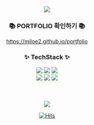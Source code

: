 <div align=center>
	<img src="https://capsule-render.vercel.app/api?type=waving&color=auto&height=200&section=header&text=Hi%20there!&fontSize=90" />	
</div>
<div align="center">
	<h3>📚 PORTFOLIO 확인하기 📚</h3>
	<a href="https://miloe2.github.io/portfolio" target="_blank">https://miloe2.github.io/portfolio</a>
	<br>
	<h3>✨ TechStack ✨</h3>
</div>



<div align="center">
	<img src="https://img.shields.io/badge/Typescript-3178C6?style=flat&logo=typescript&logoColor=white" />
	<img src="https://img.shields.io/badge/React-61DAFB?style=flat&logo=react&logoColor=white" />
	<img src="https://img.shields.io/badge/Vue.js-4FC08D?style=flat-square&logo=Vue.js&logoColor=white"  />
	<br>
	<img src="https://img.shields.io/badge/JavaScript-F7DF1E?style=flat&logo=JavaScript&logoColor=white" />
	<img src="https://img.shields.io/badge/HTML5-E34F26?style=flat&logo=HTML5&logoColor=white" />
	<img src="https://img.shields.io/badge/CSS3-1572B6?style=flat&logo=CSS3&logoColor=white" />

</div>

<br>
<div align=center>
	<br>
  
<div align=center>
	<br>
<img src="https://github-readme-stats.vercel.app/api/top-langs/?username=miloe2&layout=compact">


<br>



[![Hits](https://hits.seeyoufarm.com/api/count/incr/badge.svg?url=https%3A%2F%2Fgithub.com%2Fmiloe2%2Fhit-counter&count_bg=%23FFDC00&title_bg=%23F30000&icon=&icon_color=%23E7E7E7&title=hits&edge_flat=false)](https://hits.seeyoufarm.com)

<!--
**miloe2/miloe2** is a ✨ _special_ ✨ repository because its `README.md` (this file) appears on your GitHub profile.

Here are some ideas to get you started:

- 🔭 I’m currently working on ...
- 🌱 I’m currently learning ...
- 👯 I’m looking to collaborate on ...
- 🤔 I’m looking for help with ...
- 💬 Ask me about ...
- 📫 How to reach me: ...
- 😄 Pronouns: ...
- ⚡ Fun fact: ...
-->
